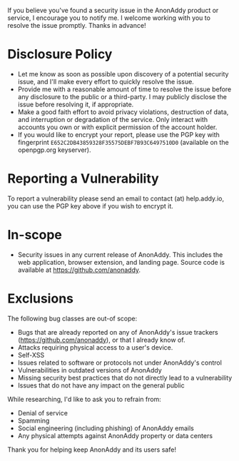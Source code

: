 If you believe you've found a security issue in the AnonAddy product or service, I encourage you to
notify me. I welcome working with you to resolve the issue promptly. Thanks in advance!

# Disclosure Policy

- Let me know as soon as possible upon discovery of a potential security issue, and I'll make every
  effort to quickly resolve the issue.
- Provide me with a reasonable amount of time to resolve the issue before any disclosure to the public or a
  third-party. I may publicly disclose the issue before resolving it, if appropriate.
- Make a good faith effort to avoid privacy violations, destruction of data, and interruption or
  degradation of the service. Only interact with accounts you own or with explicit permission of the
  account holder.
- If you would like to encrypt your report, please use the PGP key with fingerprint
  `E652C2DB43859328F35575DEBF7B93C6497510D0` (available on the openpgp.org keyserver).

# Reporting a Vulnerability

To report a vulnerability please send an email to contact (at) help.addy.io, you can use the PGP key above if you wish to encrypt it.

# In-scope

- Security issues in any current release of AnonAddy. This includes the web application, browser extension,
  and landing page. Source code is available at https://github.com/anonaddy.

# Exclusions

The following bug classes are out-of scope:

- Bugs that are already reported on any of AnonAddy's issue trackers (https://github.com/anonaddy),
  or that I already know of.
- Attacks requiring physical access to a user's device.
- Self-XSS
- Issues related to software or protocols not under AnonAddy's control
- Vulnerabilities in outdated versions of AnonAddy
- Missing security best practices that do not directly lead to a vulnerability
- Issues that do not have any impact on the general public

While researching, I'd like to ask you to refrain from:

- Denial of service
- Spamming
- Social engineering (including phishing) of AnonAddy emails
- Any physical attempts against AnonAddy property or data centers

Thank you for helping keep AnonAddy and its users safe!